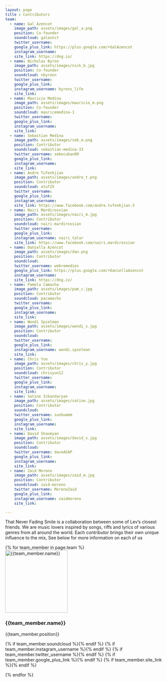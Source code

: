 ```yaml
---
layout: page
title : Contributors
team:
  - name: Gal Azencot
    image_path: assets/images/gal_a.png
    position: Co-founder
    soundcloud: galaznct
    twitter_username:
    google_plus_link: https://plus.google.com/+GalAzencot
    instagram_username:
    site_link: https://dng.io/
  - name: Nicholas Byron
    image_path: assets/images/nick_b.jpg
    position: Co-founder
    soundcloud: nbyronn
    twitter_username:
    google_plus_link:
    instagram_username: byrons_life
    site_link:
  - name: Mauricio Medina
    image_path: assets/images/mauricio_m.png
    position: Co-founder
    soundcloud: mauricemedina-1
    twitter_username:
    google_plus_link:
    instagram_username:
    site_link:
  - name: Sebastian Medina
    image_path: assets/images/seb_m.png
    position: Contributor
    soundcloud: sebastian-medina-33
    twitter_username: sebocuban09
    google_plus_link:
    instagram_username:
    site_link:
  - name: Andre Tufenkjian
    image_path: assets/images/andre_t.png
    position: Contributor
    soundcloud: atuf25
    twitter_username:
    google_plus_link:
    instagram_username:
    site_link: https://www.facebook.com/andre.tufenkjian.5
  - name: Nairi Mardirossian
    image_path: assets/images/nairi_m.jpg
    position: Contributor
    soundcloud: nairi-mardirossian
    twitter_username:
    google_plus_link:
    instagram_username: nairi_talar
    site_link: https://www.facebook.com/nairi.mardirossian
  - name: Daniella Azencot
    image_path: assets/images/dan.png
    position: Contributor
    soundcloud:
    twitter_username: webremedies
    google_plus_link: https://plus.google.com/+DaniellaAzencot
    instagram_username:
    site_link: https://dng.io/
  - name: Pamela Camacho
    image_path: assets/images/pam_c.jpg
    position: Contributor
    soundcloud: pacamacho
    twitter_username:
    google_plus_link:
    instagram_username:
    site_link:
  - name: Wendi Spielman
    image_path: assets/images/wendi_s.jpg
    position: Contributor
    soundcloud:
    twitter_username:
    google_plus_link:
    instagram_username: wendi.spielman
    site_link:
  - name: Chris Yun
    image_path: assets/images/chris_y.jpg
    position: Contributor
    soundcloud: chrisyun12
    twitter_username:
    google_plus_link:
    instagram_username:
    site_link:
  - name: Satine Iskandaryan
    image_path: assets/images/satine.jpg
    position: Contributor
    soundcloud:
    twitter_username: sunbummm
    google_plus_link:
    instagram_username:
    site_link:
  - name: David Shaumyan
    image_path: assets/images/david_s.jpg
    position: Contributor
    soundcloud:
    twitter_username: davoASAP
    google_plus_link:
    instagram_username:
    site_link:
  - name: Zaid Moreno
    image_path: assets/images/zaid_m.jpg
    position: Contributor
    soundcloud: zaid-moreno
    twitter_username: MorenoZaid
    google_plus_link:
    instagram_username: zaidmoreno
    site_link:

---
```

That Never Fading Smile is a collaboration between some of Lev’s closest friends. We are music lovers inspired by songs, riffs and lyrics of various genres from all around the world. Each contributor brings their own unique influence to the mix, See below for more information on each of us

<section class="alternate">
		{% for team_member in page.team %}
		<div class="tprofile">
			<img src="{{team_member.image_path}}" width="200" height="200" alt="{{team_member.name}}">
			<h3>{{team_member.name}}</h3>
			<p>{{team_member.position}}</p>
      <p id="icons">
        {% if team_member.soundcloud %}<a href="https://soundcloud.com/{{team_member.soundcloud}}" target="_new"><i class="fa fa-soundcloud"></i></a>{% endif %}
        {% if team_member.instagram_username %}<a href="https://instagram.com/{{ team_member.instagram_username }}" target="_new"><i class="fa fa-instagram"></i></a>{% endif %}
        {% if team_member.twitter_username %}<a href="https://www.twitter.com/{{ team_member.twitter_username }}" target="_new"><i class="fa fa-twitter"></i></a>{% endif %}
        {% if team_member.google_plus_link %}<a href="{{ team_member.google_plus_link }}" target="_new"><i class="fa fa-google-plus"></i></a>{% endif %}
        {% if team_member.site_link %}<a href="{{ team_member.site_link }}" target="_new"><i class="fa fa-link"></i></a>{% endif %}
      </p>
		</div>
		{% endfor %}
</section>
